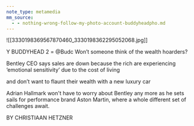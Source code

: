 ```yaml
---
note_type: metamedia
mm_source:
  - - nothing-wrong-follow-my-photo-account-buddyheadpho.md
---
```


![[3330198369567870460_3330198362295052068.jpg]]

Y
BUDDYHEAD 2 = @Budc
Won’t someone think of the wealth hoarders?

Bentley CEO says sales
are down because the
rich are experiencing
‘emotional sensitivity’
due to the cost of living

and don’t want to flaunt
their wealth with a new
luxury car

Adrian Hallmark won't have to worry about
Bentley any more as he sets sails for
performance brand Aston Martin, where a
whole different set of challenges await.

BY CHRISTIAAN HETZNER


